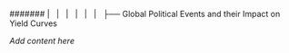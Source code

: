 ####### |   |   |   |   |   |   ├── Global Political Events and their Impact on Yield Curves

*Add content here*